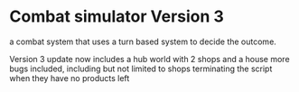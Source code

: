 # Combat simulator Version 3
a combat system that uses a turn based system to decide the outcome.

Version 3 update
now includes a hub world with 2 shops and a house
more bugs included, including but not limited to shops terminating the script when they have no products left
